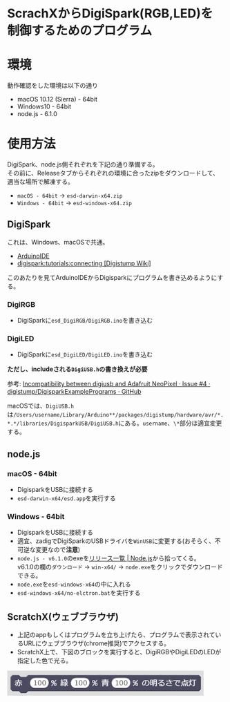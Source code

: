 # ScrachXからDigiSpark(RGB,LED)を制御するためのプログラム

# 環境
動作確認をした環境は以下の通り

+ macOS 10.12 (Sierra) - 64bit
+ Windows10 - 64bit
+ node.js - 6.1.0

# 使用方法
DigiSpark、node.js側それぞれを下記の通り準備する。  
その前に、Releaseタブからそれぞれの環境に合ったzipをダウンロードして、適当な場所で解凍する。

+ `macOS - 64bit` → `esd-darwin-x64.zip`
+ `Windows - 64bit` → `esd-windows-x64.zip`


## DigiSpark
これは、Windows、macOSで共通。
+ [ArduinoIDE](https://www.arduino.cc/)
+ [digispark:tutorials:connecting [Digistump Wiki]](https://digistump.com/wiki/digispark/tutorials/connecting)

このあたりを見てArduinoIDEからDigisparkにプログラムを書き込めるようにする。

### DigiRGB
+ DigiSparkに`esd_DigiRGB/DigiRGB.ino`を書き込む

### DigiLED
+ DigiSparkに`esd_DigiLED/DigiLED.ino`を書き込む

**ただし、includeされる`DigiUSB.h`の書き換えが必要**

参考: [Incompatibility between digiusb and Adafruit NeoPixel · Issue #4 · digistump/DigisparkExamplePrograms · GitHub](https://github.com/digistump/DigisparkExamplePrograms/issues/4)

macOSでは、`DigiUSB.h`は`/Users/username/Library/Arduino**/packages/digistump/hardware/avr/*.*.*/libraries/DigisparkUSB/DigiUSB.h`にある。`username`、`\*`部分は適宜変更する。


## node.js

### macOS - 64bit
+ DigisparkをUSBに接続する
+ `esd-darwin-x64/esd.app`を実行する

### Windows - 64bit
+ DigisparkをUSBに接続する
+ 適宜、zadigでDigiSparkのUSBドライバを`WinUSB`に変更する(おそらく、不可逆な変更なので**注意**)
+ `node.js - v6.1.0`のexeを[リリース一覧 | Node.js](https://nodejs.org/ja/download/releases/)から拾ってくる。  
  v6.1.0の欄の`ダウンロード` → `win-x64/` → `node.exe`をクリックでダウンロードできる。
+ `node.exe`を`esd-windows-x64`の中に入れる
+ `esd-windows-x64/no-elctron.bat`を実行する


## ScratchX(ウェブブラウザ)
+ 上記のappもしくはプログラムを立ち上げたら、プログラムで表示されているURLにウェブブラウザ(chrome推奨)でアクセスする。
+ ScratchX上で、下図のブロックを実行すると、DigiRGBやDigiLEDのLEDが指定した色で光る。

![esd_block.jpg](images/esd_block.jpg)
